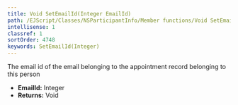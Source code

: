 ```yaml
---
title: Void SetEmailId(Integer EmailId)
path: /EJScript/Classes/NSParticipantInfo/Member functions/Void SetEmailId(Integer p_0)
intellisense: 1
classref: 1
sortOrder: 4748
keywords: SetEmailId(Integer)
---
```



The email id of the email belonging to the appointment record belonging to this person



* **EmailId:** Integer
* **Returns:** Void



